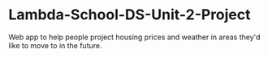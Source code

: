# Lambda-School-DS-Unit-2-Project
Web app to help people project housing prices and weather in areas they'd like to move to in the future.
